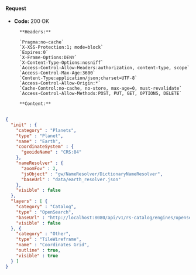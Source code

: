 #### Request

* **Code:** 200 OK

        **Headers:**

        `Pragma:no-cache`
        `X-XSS-Protection:1; mode=block`
        `Expires:0`
        `X-Frame-Options:DENY`
        `X-Content-Type-Options:nosniff`
        `Access-Control-Allow-Headers:authorization, content-type, scope`
        `Access-Control-Max-Age:3600`
        `Content-Type:application/json;charset=UTF-8`
        `Access-Control-Allow-Origin:*`
        `Cache-Control:no-cache, no-store, max-age=0, must-revalidate`
        `Access-Control-Allow-Methods:POST, PUT, GET, OPTIONS, DELETE`

        **Content:**

```json
    
{
  "init" : {
    "category" : "Planets",
    "type" : "Planet",
    "name" : "Earth",
    "coordinateSystem" : {
      "geoideName" : "CRS:84"
    },
    "nameResolver" : {
      "zoomFov" : 2,
      "jsObject" : "gw/NameResolver/DictionaryNameResolver",
      "baseUrl" : "data/earth_resolver.json"
    },
    "visible" : false
  },
  "layers" : [ {
    "category" : "Catalog",
    "type" : "OpenSearch",
    "baseUrl" : "http://localhost:8080/api/v1/rs-catalog/engines/opensearch/datasets/URN:A:B:C:D:E:F/dataobjects/search/opensearchDescription.xml?token=eyJhbGciOiJIUzUxMiJ9.eyJzdWIiOiJkZWZhdWx0X3VzZXJAcmVnYXJkcy5mciIsInJvbGUiOiJST0xFX0RFRkFVTFQiLCJleHAiOjE1NjM3ODc3MDIsInRlbmFudCI6IlBST0pFQ1QiLCJlbWFpbCI6ImRlZmF1bHRfdXNlckByZWdhcmRzLmZyIn0.32EcMpRzAq9stLa8noC4F_ic7YpND3pQyuLHpWL5LqNbNTxjz7qDa--f2GCh-POPfpnFxMigX7-JcZ2ItWV31Q",
    "visible" : false
  }, {
    "category" : "Other",
    "type" : "TileWireframe",
    "name" : "Coordinates Grid",
    "outline" : true,
    "visible" : true
  } ]
}
```
